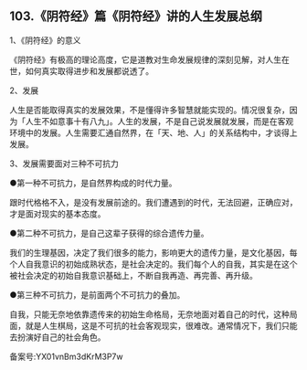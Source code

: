 ## 103.《阴符经》篇《阴符经》讲的人生发展总纲
1、《阴符经》的意义


《阴符经》有极高的理论高度，它是道教对生命发展规律的深刻见解，对人生在世，如何真实取得进步和发展都说透了。


2、发展


人生是否能取得真实的发展效果，不是懂得许多智慧就能实现的。情况很复杂，因为「人生不如意事十有八九」。人生的发展，不是自己说发展就发展，而是在客观环境中的发展。人生需要汇通自然界，在「天、地、人」的关系结构中，才谈得上发展。


3、发展需要面对三种不可抗力


●第一种不可抗力，是自然界构成的时代力量。


跟时代格格不入，是没有发展前途的。我们遭遇到的时代，无法回避，正确应对，才是面对现实的基本态度。


●第二种不可抗力，是自己这辈子获得的综合遗传力量。


我们的生理基因，决定了我们很多的能力，影响更大的遗传力量，是文化基因，每个人自我意识的初始成熟状态，是社会决定的。我们每个人的自我，其实是在这个被社会决定的初始自我意识基础上，不断自我再造、再完善、再升级。


●第三种不可抗力，是前面两个不可抗力的叠加。


自我，只能无奈地依靠遗传来的初始生命格局，无奈地面对着自己的时代，这种局面，就是人生棋局，这是不可抗的社会客观现实，很难改。通常情况下，我们只能去扮演好自己的社会角色。


备案号:YX01vnBm3dKrM3P7w

